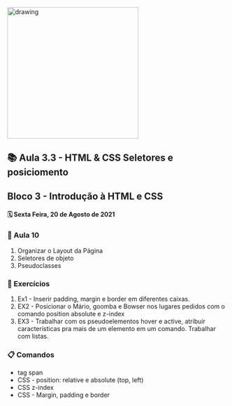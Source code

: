 <img src="https://user-images.githubusercontent.com/87394535/129942939-007fc304-2ac0-431d-b018-685951e5750f.png" alt="drawing" width="300"/>

## 📚 Aula 3.3 - HTML & CSS Seletores e posiciomento
## Bloco 3 - Introdução à HTML e CSS
#### 🗓️ Sexta Feira, 20 de Agosto de 2021 

### 📖 Aula 10 

1. Organizar o Layout da Página
2. Seletores de objeto
3. Pseudoclasses


### 📓 Exercícios
1. Ex1 - Inserir padding, margin e border em diferentes caixas.
2. EX2 - Posicionar o Mário, goomba e Bowser nos lugares pedidos com o comando position absolute e z-index 
3. EX3 - Trabalhar com os pseudoelementos hover e active, atribuir características pra mais de um elemento em um comando.
Trabalhar com listas. 

### 📋 Comandos
+ tag span 
+ CSS - position: relative e absolute (top, left)
+ CSS z-index
+ CSS - Margin, padding e border

